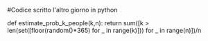 #Codice scritto l'altro giorno in python

def estimate_prob_k_people(k,n):
  return sum([k > len(set([floor(random()*365) for _ in range(k)])) for _ in range(n)])/n
